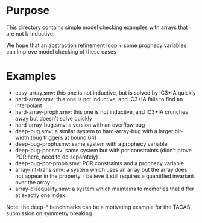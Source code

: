 # Purpose

This directory contains simple model checking examples with arrays that are not k-inductive.

We hope that an abstraction refinement loop + some prophecy variables can improve model checking of these cases

# Examples

* easy-array.smv: this one is not inductive, but is solved by IC3+IA quickly
* hard-array.smv: this one is not inductive, and IC3+IA fails to find an interpolant
* hard-array-proph.smv: this one is not inductive, and IC3+IA crunches away but doesn't solve quickly
* hard-array-bug.smv: a version with an overflow bug
* deep-bug.smv: a similar system to hard-array-bug with a larger bit-width (bug triggers at bound 64)
* deep-bug-proph.smv: same system with a prophecy variable
* deep-bug-por.smv: same system but with por constraints (didn't prove POR here, need to do separately)
* deep-bug-por-proph.smv: POR constraints and a prophecy variable
* array-int-trans.smv: a system which uses an array but the array does not appear in the property. I believe it still requires a quantified invariant over the array
* array-disequality.smv: a system which maintains to memories that differ at exactly one index

Note: the deep-* benchmarks can be a motivating example for the TACAS submission on symmetry breaking
